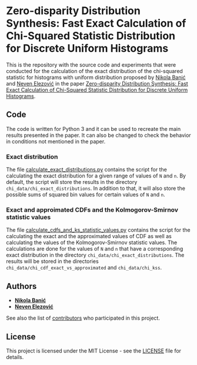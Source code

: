 # Zero-disparity Distribution Synthesis: Fast Exact Calculation of Chi-Squared Statistic Distribution for Discrete Uniform Histograms

This is the repository with the source code and experiments that were conducted for the calculation of the exact distribution of the chi-squared statistic for histograms with uniform distribution proposed by [Nikola Banić](https://scholar.google.com/citations?user=QSH8C_QAAAAJ&hl=en) and [Neven Elezović](https://scholar.google.com/citations?user=MlXwbFIAAAAJ&hl=en) in the paper [Zero-disparity Distribution Synthesis: Fast Exact Calculation of Chi-Squared Statistic Distribution for Discrete Uniform Histograms](https://arxiv.org/).

## Code

The code is written for Python 3 and it can be used to recreate the main results presented in the paper. It can also be changed to check the behavior in conditions not mentioned in the paper.

### Exact distribution

The file [calculate_exact_distributions.py](calculate_exact_distributions.py) contains the script for the calculating the exact distribution for a given range of values of `N` and `n`. By default, the script will store the results in the directory `chi_data/chi_exact_distributions`. In addition to that, it will also store the possible sums of squared bin values for certain values of `N` and `n`.

### Exact and approimated CDFs and the Kolmogorov-Smirnov statistic values

The file [calculate_cdfs_and_ks_statistic_values.py](calculate_cdfs_and_ks_statistic_values.py) contains the script for the calculating the exact and the approximated values of CDF as well as calculating the values of the Kolmogorov-Smirnov statistic values. The calculations are done for the values of `N` and `n` that have a corresponding exact distribution in the directory `chi_data/chi_exact_distributions`. The results will be stored in the directories `chi_data/chi_cdf_exact_vs_approximated` and `chi_data/chi_kss`.

## Authors

* **[Nikola Banić](https://scholar.google.com/citations?user=QSH8C_QAAAAJ&hl=en)**
* **[Neven Elezović](https://scholar.google.com/citations?user=MlXwbFIAAAAJ&hl=en)**

See also the list of [contributors](https://github.com/DiscreteTotalVariation/ChiSquared/contributors) who participated in this project.

## License

This project is licensed under the MIT License - see the [LICENSE](LICENSE) file for details.
